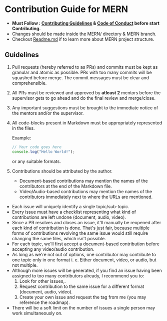 # Contribution Guide for MERN

- **Must Follow : [Contributing Guidelines](https://github.com/girlscript/winter-of-contributing/blob/MERN/.github/CONTRIBUTING.md) & [Code of Conduct](https://github.com/girlscript/winter-of-contributing/blob/MERN/.github/CODE_OF_CONDUCT.md#contributor-covenant-code-of-conduct) before start Contributing.**
- Changes should be made inside the MERN/ directory & MERN branch.
- Checkout [Readme.md](https://github.com/girlscript/winter-of-contributing/blob/MERN/MERN/Readme.md) if to learn more about MERN project structure.

## Guidelines

1. Pull requests (hereby referred to as PRs) and commits
   must be kept as granular and atomic as possible. PRs with
   too many commits will be squashed before merge. The commit
   messages must be clear and comprehensible.
2. All PRs must be reviewed and approved by **atleast 2** mentors
   before the supervisor gets to go ahead and do the final
   review and merge/close.
3. Any important suggestions must be brought to the immediate notice
   of the mentors and/or the supervisor.
4. All code-blocks present in Markdown must be appropriately represented in the files.

   Example:

   ```js
   // Your code goes here
   console.log("Hello World!");
   ```

   or any suitable formats.

5. Contributions should be attributed by the author.
   - Document-based contributions may mention the names of the contributors
     at the end of the Markdown file.
   - Video/Audio-based contributions may mention the names of the contributors
     immediately next to where the URLs are mentioned.

- Each issue will uniquely identify a single topic/sub-topic.
- Every issue must have a checklist representing what kind of contributions are left undone (document, audio, video).
- Since a PR resolves and closes an issue, it'll manually be reopened after each kind of contribution is done. That's just fair, because multiple forms of contributions revolving the same issue would still require changing the same files, which isn't possible.
- For each topic, we'll first accept a document-based contribution before accepting any video/audio contribution.
- As long as we're not out of options, one contributor may contribute to one topic only in one format i. e. Either document, video, or audio, but not multiple.
- Although more issues will be generated, if you find an issue having been assigned to too many contributors already, I recommend you to:
  1. Look for other issues,.
  2. Request contribution to the same issue for a different format (document, audio, video).
  3. Create your own issue and request the tag from me (you may reference the roadmap).
- There will be a soft limit on the number of issues a single person may work simultaneously on.